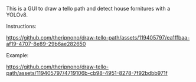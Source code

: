 This is a GUI to draw a tello path and detect house fornitures with a YOLOv8.

Instructions:


https://github.com/theripnono/draw-tello-path/assets/119405797/ea1ffbaa-af19-4707-8e89-29b6ae282650



Example:



https://github.com/theripnono/draw-tello-path/assets/119405797/4719106b-cb98-4951-8278-7f92bdbb971f
